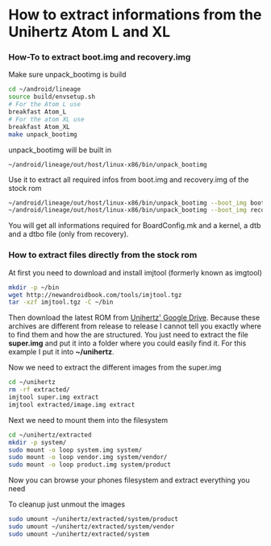 How to extract informations from the Unihertz Atom L and XL
=================================================

### How-To to extract boot.img and recovery.img

Make sure unpack_bootimg is build

```bash
cd ~/android/lineage
source build/envsetup.sh
# For the Atom L use
breakfast Atom_L
# For the atom XL use
breakfast Atom_XL
make unpack_bootimg
```

unpack_bootimg will be built in

	~/android/lineage/out/host/linux-x86/bin/unpack_bootimg

Use it to extract all required infos from boot.img and recovery.img of the stock rom

```bash
~/android/lineage/out/host/linux-x86/bin/unpack_bootimg --boot_img boot.img --out boot
~/android/lineage/out/host/linux-x86/bin/unpack_bootimg --boot_img recovery.img --out recovery
```

You will get all informations required for BoardConfig.mk and a kernel, a dtb and a dtbo file (only from recovery).

### How to extract files directly from the stock rom

At first you need to download and install imjtool (formerly known as imgtool)

```bash
mkdir -p ~/bin
wget http://newandroidbook.com/tools/imjtool.tgz
tar -xzf imjtool.tgz -C ~/bin
```

Then download the latest ROM from [Unihertz' Google Drive](https://drive.google.com/drive/folders/0By1nhWOmuw2KdDhTUlFOZHpXQjg?sort=13&direction=a). Because these archives are different from release to release I cannot tell you exactly where to find them and how the are structured. You just need to extract the file **super.img** and put it into a folder where you could easily find it. For this example I put it into **~/unihertz**.

Now we need to extract the different images from the super.img

```bash
cd ~/unihertz
rm -rf extracted/
imjtool super.img extract
imjtool extracted/image.img extract
```
	
Next we need to mount them into the filesystem

```bash
cd ~/unihertz/extracted
mkdir -p system/
sudo mount -o loop system.img system/
sudo mount -o loop vendor.img system/vendor/
sudo mount -o loop product.img system/product
```

Now you can browse your phones filesystem and extract everything you need

To cleanup just unmout the images
	
```bash
sudo umount ~/unihertz/extracted/system/product	
sudo umount ~/unihertz/extracted/system/vendor	
sudo umount ~/unihertz/extracted/system
```
